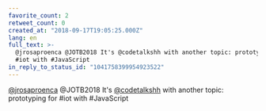 ```yaml
---
favorite_count: 2
retweet_count: 0
created_at: "2018-09-17T19:05:25.000Z"
lang: en
full_text: >-
  @jrosaproenca @JOTB2018 It's @codetalkshh with another topic: prototyping for
  #iot with #JavaScript
in_reply_to_status_id: "1041758399954923522"
---
```


[@jrosaproenca](https://twitter.com/jrosaproenca) @JOTB2018 It's
[@codetalkshh](https://twitter.com/codetalkshh) with another topic: prototyping
for #iot with #JavaScript
